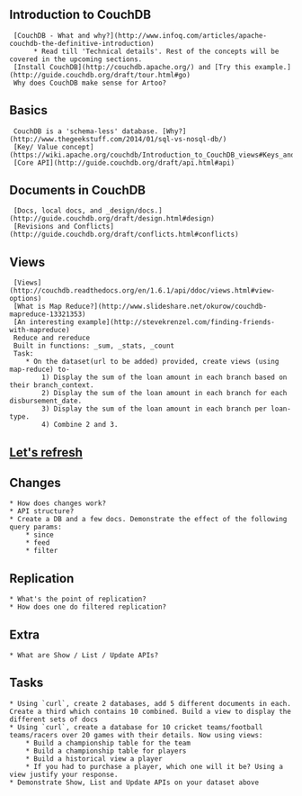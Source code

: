## Introduction to CouchDB
     [CouchDB - What and why?](http://www.infoq.com/articles/apache-couchdb-the-definitive-introduction)
	      * Read till 'Technical details'. Rest of the concepts will be covered in the upcoming sections.
	 [Install CouchDB](http://couchdb.apache.org/) and [Try this example.](http://guide.couchdb.org/draft/tour.html#go)
	 Why does CouchDB make sense for Artoo?

## Basics
	 CouchDB is a 'schema-less' database. [Why?](http://www.thegeekstuff.com/2014/01/sql-vs-nosql-db/)
	 [Key/ Value concept](https://wiki.apache.org/couchdb/Introduction_to_CouchDB_views#Keys_and_values)
	 [Core API](http://guide.couchdb.org/draft/api.html#api)

## Documents in CouchDB
	 [Docs, local docs, and _design/docs.](http://guide.couchdb.org/draft/design.html#design)
	 [Revisions and Conflicts](http://guide.couchdb.org/draft/conflicts.html#conflicts)

## Views
	 [Views](http://couchdb.readthedocs.org/en/1.6.1/api/ddoc/views.html#view-options)
     [What is Map Reduce?](http://www.slideshare.net/okurow/couchdb-mapreduce-13321353)
     [An interesting example](http://stevekrenzel.com/finding-friends-with-mapreduce)
     Reduce and rereduce
     Built in functions: _sum, _stats, _count
     Task:
    	* On the dataset(url to be added) provided, create views (using map-reduce) to-
    		1) Display the sum of the loan amount in each branch based on their branch_context.
    		2) Display the sum of the loan amount in each branch for each disbursement_date.
    		3) Display the sum of the loan amount in each branch per loan-type.
    		4) Combine 2 and 3.

## [Let's refresh](http://www.relaxed.tv/#video/0e0aad9d3ff48ed9d29fe32b7918468a)

## Changes
	* How does changes work?
	* API structure?
	* Create a DB and a few docs. Demonstrate the effect of the following query params:
		* since
		* feed
		* filter

## Replication
	* What's the point of replication?
	* How does one do filtered replication?

## Extra
	* What are Show / List / Update APIs?

## Tasks
	* Using `curl`, create 2 databases, add 5 different documents in each. Create a third which contains 10 combined. Build a view to display the different sets of docs
	* Using `curl`, create a database for 10 cricket teams/football teams/racers over 20 games with their details. Now using views:
		* Build a championship table for the team
		* Build a championship table for players
		* Build a historical view a player
		* If you had to purchase a player, which one will it be? Using a view justify your response.
	* Demonstrate Show, List and Update APIs on your dataset above
